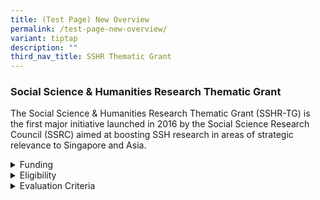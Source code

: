 ```yaml
---
title: (Test Page) New Overview
permalink: /test-page-new-overview/
variant: tiptap
description: ""
third_nav_title: SSHR Thematic Grant
---
```

<h3><strong>Social Science &amp; Humanities Research Thematic Grant</strong></h3>
<p>The Social Science &amp; Humanities Research Thematic Grant (SSHR-TG)
is the first major initiative launched in 2016 by the Social Science Research
Council (SSRC) aimed at boosting SSH research in areas of strategic relevance
to Singapore and Asia.</p>
<div data-type="detailGroup" class="isomer-accordion isomer-accordion-white">
<details class="isomer-details">
<summary>Funding</summary>
<div data-type="detailsContent" class="isomer-details-content">
<p>There are three tiers of funding available:</p>
<table style="minWidth: 75px">
<colgroup>
<col>
<col>
<col>
</colgroup>
<tbody>
<tr>
<th rowspan="1" colspan="1">
<p>Funding Type</p>
</th>
<th rowspan="1" colspan="1">
<p>Quantum / Duration</p>
</th>
<th rowspan="1" colspan="1">
<p>Description</p>
</th>
</tr>
<tr>
<td rowspan="1" colspan="1">
<p>A</p>
</td>
<td rowspan="1" colspan="1">
<p>S$100,000 to S$1 million / 3 – 5 years</p>
</td>
<td rowspan="1" colspan="1">
<p>For smaller-scale investigator-led research in areas of strategic relevance</p>
</td>
</tr>
<tr>
<td rowspan="1" colspan="1">
<p>B</p>
</td>
<td rowspan="1" colspan="1">
<p>S$1 million to S$5 million / 3 – 5 years</p>
</td>
<td rowspan="1" colspan="1">
<p>-</p>
</td>
</tr>
<tr>
<td rowspan="1" colspan="1">
<p>C</p>
</td>
<td rowspan="1" colspan="1">
<p>S$5 million to S$10 million / 3 – 5 years</p>
</td>
<td rowspan="1" colspan="1">
<p>For large-scale research where research performers are encouraged to collaborate
to pursue more ambitious inter-disciplinary research on issues of cross-cutting
interests</p>
</td>
</tr>
</tbody>
</table>
</div>
</details>
<details class="isomer-details">
<summary>Eligibility</summary>
<div data-type="detailsContent" class="isomer-details-content">
<p>Principal Investigators (PI) and co-PIs must hold a primary full-time
appointment (defined as a minimum commitment of nine months per year) in
the eligible Host Institution, at time of application.</p>
<p></p>
<p><strong>Eligible Host institutions are:</strong>
</p>
<ol data-tight="true" class="tight">
<li>
<p>National University of Singapore (NUS)</p>
</li>
<li>
<p>Nanyang Technological University (NTU)</p>
</li>
<li>
<p>Singapore Institute of Technology (SIT)</p>
</li>
<li>
<p>Singapore Management University (SMU)</p>
</li>
<li>
<p>Singapore University of Social Sciences (SUSS)</p>
</li>
<li>
<p>Singapore University of Technology and Design (SUTD)</p>
</li>
<li>
<p>ISEAS-Yusof Ishak Institute (ISEAS)</p>
</li>
<li>
<p>Agency for Science, Technology and Research (A*STAR)</p>
</li>
<li>
<p>Singapore-Eidgenössische Technische Hochschule Centre</p>
</li>
</ol>
<p></p>
<p>Prospective applicants may contact the Office of Research (or equivalent)
in their respective Host Institutions for more information on the application
process.</p>
<p></p>
<p>The SSHR-TG allows for joint submissions from eligible Host Institutions,
subject to the eligibility of the applicants. Host Institutions that are
eligible to apply for and receive the SSHR-TG may work in partnership or
collaboration with any other organisations locally or overseas, subject
to the conditions of the SSHR-TG.</p>
<p></p>
<p>Unless expressly allowed by MOE, the funds or any part thereof shall not
be channelled to fund research and development activities overseas. Expenditure
on overseas fieldwork must be specifically provided for in the research
proposal and approved as part of the grant.</p>
</div>
</details>
<details class="isomer-details">
<summary>Evaluation Criteria</summary>
<div data-type="detailsContent" class="isomer-details-content">
<p>Submitted proposals will be evaluated based on the following criteria:</p>
<ol data-tight="true" class="tight">
<li>
<p><strong>Relevance</strong>: Relevance to the grant call’s thematic focus</p>
</li>
<li>
<p><strong>Potential Impact</strong>: Potential benefits of the research
to Singapore</p>
</li>
<li>
<p><strong>Synergy</strong>: Synergies with existing research capabilities
in the broader research landscape in Singapore</p>
</li>
<li>
<p><strong>Capability-building</strong>: Potential to boost and catalyse
the development of local social science and humanities research capabilities
in Singapore</p>
</li>
<li>
<p><strong>Technical Merit</strong>: Scientific and intellectual rigour,
potential to create new and important knowledge, appropriateness of the
research design and methods, and the effective use of innovative and inter-disciplinary
approaches</p>
</li>
<li>
<p><strong>Quality of Research Team</strong>: Capabilities and track record
of the proposed research team</p>
</li>
<li>
<p><strong>Execution</strong>: Coherence in the proposed execution plans,
feasibility of carrying out the research within the given timeframe, and
the cost-effectiveness and value-for-money of the research</p>
</li>
</ol>
</div>
</details>
</div>
<p></p>